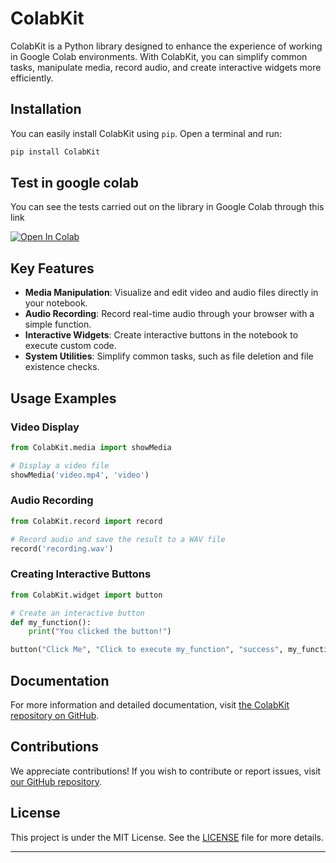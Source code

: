 <!-- <p align="center">
  <img src="ColabKit.jpg" alt="ColabKit logo" width="250" height="250">
</p> -->

# ColabKit

ColabKit is a Python library designed to enhance the experience of working in Google Colab environments. With ColabKit, you can simplify common tasks, manipulate media, record audio, and create interactive widgets more efficiently.

## Installation

You can easily install ColabKit using `pip`. Open a terminal and run:

```bash
pip install ColabKit
```

## Test in google colab

You can see the tests carried out on the library in Google Colab through this link

<a href="https://colab.research.google.com/github/wipodev/ColabKit/blob/main/Tests_ColabKit.ipynb" target="_blank"><img src="https://colab.research.google.com/assets/colab-badge.svg" alt="Open In Colab"/></a>

## Key Features

- **Media Manipulation**: Visualize and edit video and audio files directly in your notebook.
- **Audio Recording**: Record real-time audio through your browser with a simple function.
- **Interactive Widgets**: Create interactive buttons in the notebook to execute custom code.
- **System Utilities**: Simplify common tasks, such as file deletion and file existence checks.

## Usage Examples

### Video Display

```python
from ColabKit.media import showMedia

# Display a video file
showMedia('video.mp4', 'video')
```

### Audio Recording

```python
from ColabKit.record import record

# Record audio and save the result to a WAV file
record('recording.wav')
```

### Creating Interactive Buttons

```python
from ColabKit.widget import button

# Create an interactive button
def my_function():
    print("You clicked the button!")

button("Click Me", "Click to execute my_function", "success", my_function)
```

## Documentation

For more information and detailed documentation, visit [the ColabKit repository on GitHub](https://github.com/wipodev/ColabKit).

## Contributions

We appreciate contributions! If you wish to contribute or report issues, visit [our GitHub repository](https://github.com/wipodev/ColabKit).

## License

This project is under the MIT License. See the [LICENSE](https://github.com/wipodev/ColabKit/blob/main/LICENSE) file for more details.

---
